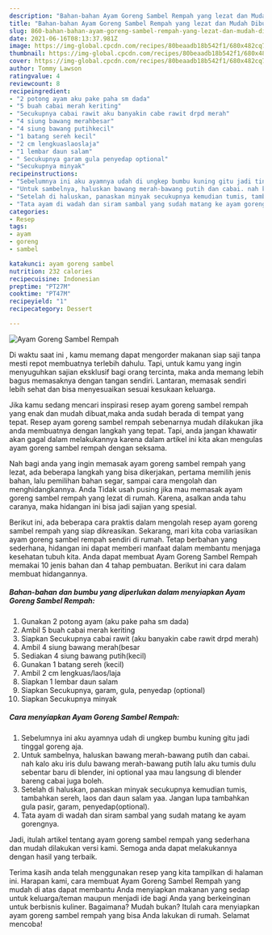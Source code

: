 ```yaml
---
description: "Bahan-bahan Ayam Goreng Sambel Rempah yang lezat dan Mudah Dibuat"
title: "Bahan-bahan Ayam Goreng Sambel Rempah yang lezat dan Mudah Dibuat"
slug: 860-bahan-bahan-ayam-goreng-sambel-rempah-yang-lezat-dan-mudah-dibuat
date: 2021-06-16T08:13:37.981Z
image: https://img-global.cpcdn.com/recipes/80beaadb18b542f1/680x482cq70/ayam-goreng-sambel-rempah-foto-resep-utama.jpg
thumbnail: https://img-global.cpcdn.com/recipes/80beaadb18b542f1/680x482cq70/ayam-goreng-sambel-rempah-foto-resep-utama.jpg
cover: https://img-global.cpcdn.com/recipes/80beaadb18b542f1/680x482cq70/ayam-goreng-sambel-rempah-foto-resep-utama.jpg
author: Tommy Lawson
ratingvalue: 4
reviewcount: 8
recipeingredient:
- "2 potong ayam aku pake paha sm dada"
- "5 buah cabai merah keriting"
- "Secukupnya cabai rawit aku banyakin cabe rawit drpd merah"
- "4 siung bawang merahbesar"
- "4 siung bawang putihkecil"
- "1 batang sereh kecil"
- "2 cm lengkuaslaoslaja"
- "1 lembar daun salam"
- " Secukupnya garam gula penyedap optional"
- "Secukupnya minyak"
recipeinstructions:
- "Sebelumnya ini aku ayamnya udah di ungkep bumbu kuning gitu jadi tinggal goreng aja."
- "Untuk sambelnya, haluskan bawang merah-bawang putih dan cabai. nah kalo aku iris dulu bawang merah-bawang putih lalu aku tumis dulu sebentar baru di blender, ini optional yaa mau langsung di blender bareng cabai juga boleh."
- "Setelah di haluskan, panaskan minyak secukupnya kemudian tumis, tambahkan sereh, laos dan daun salam yaa. Jangan lupa tambahkan gula pasir, garam, penyedap(optional)."
- "Tata ayam di wadah dan siram sambal yang sudah matang ke ayam gorengnya."
categories:
- Resep
tags:
- ayam
- goreng
- sambel

katakunci: ayam goreng sambel 
nutrition: 232 calories
recipecuisine: Indonesian
preptime: "PT27M"
cooktime: "PT47M"
recipeyield: "1"
recipecategory: Dessert

---
```



![Ayam Goreng Sambel Rempah](https://img-global.cpcdn.com/recipes/80beaadb18b542f1/680x482cq70/ayam-goreng-sambel-rempah-foto-resep-utama.jpg)

Di waktu  saat ini , kamu memang dapat mengorder makanan siap saji tanpa mesti repot membuatnya terlebih dahulu. Tapi, untuk kamu yang ingin menyuguhkan sajian eksklusif bagi orang tercinta, maka anda memang lebih bagus memasaknya dengan tangan sendiri. Lantaran, memasak sendiri lebih sehat dan bisa menyesuaikan sesuai kesukaan keluarga.

Jika kamu sedang mencari inspirasi resep ayam goreng sambel rempah yang enak dan mudah dibuat,maka anda sudah berada di tempat yang tepat. Resep ayam goreng sambel rempah  sebenarnya mudah dilakukan jika anda membuatnya dengan langkah yang tepat. Tapi, anda jangan khawatir akan gagal dalam melakukannya 
karena dalam artikel ini kita akan mengulas ayam goreng sambel rempah dengan seksama.  



Nah bagi anda yang ingin memasak ayam goreng sambel rempah yang lezat, ada beberapa langkah yang bisa dikerjakan, pertama memilih jenis bahan, lalu pemilihan bahan segar, sampai cara mengolah dan menghidangkannya. Anda Tidak usah pusing jika mau memasak ayam goreng sambel rempah yang lezat di rumah. Karena, asalkan anda  tahu caranya, maka hidangan ini bisa jadi sajian yang spesial.

Berikut ini, ada beberapa cara praktis  dalam mengolah resep ayam goreng sambel rempah yang siap dikreasikan. Sekarang, mari kita coba variasikan ayam goreng sambel rempah sendiri di rumah. Tetap berbahan yang sederhana, hidangan ini dapat memberi manfaat dalam membantu menjaga kesehatan tubuh kita. Anda dapat membuat Ayam Goreng Sambel Rempah memakai 10 jenis bahan dan 4 tahap pembuatan. Berikut ini cara dalam membuat hidangannya.

<!--inarticleads1-->

##### Bahan-bahan dan bumbu yang diperlukan dalam menyiapkan Ayam Goreng Sambel Rempah:

1. Gunakan 2 potong ayam (aku pake paha sm dada)
1. Ambil 5 buah cabai merah keriting
1. Siapkan Secukupnya cabai rawit (aku banyakin cabe rawit drpd merah)
1. Ambil 4 siung bawang merah(besar
1. Sediakan 4 siung bawang putih(kecil)
1. Gunakan 1 batang sereh (kecil)
1. Ambil 2 cm lengkuas/laos/laja
1. Siapkan 1 lembar daun salam
1. Siapkan  Secukupnya, garam, gula, penyedap (optional)
1. Siapkan Secukupnya minyak




<!--inarticleads2-->

##### Cara menyiapkan Ayam Goreng Sambel Rempah:

1. Sebelumnya ini aku ayamnya udah di ungkep bumbu kuning gitu jadi tinggal goreng aja.
1. Untuk sambelnya, haluskan bawang merah-bawang putih dan cabai. nah kalo aku iris dulu bawang merah-bawang putih lalu aku tumis dulu sebentar baru di blender, ini optional yaa mau langsung di blender bareng cabai juga boleh.
1. Setelah di haluskan, panaskan minyak secukupnya kemudian tumis, tambahkan sereh, laos dan daun salam yaa. Jangan lupa tambahkan gula pasir, garam, penyedap(optional).
1. Tata ayam di wadah dan siram sambal yang sudah matang ke ayam gorengnya.




Jadi, itulah artikel tentang  ayam goreng sambel rempah  yang sederhana dan mudah dilakukan versi kami. Semoga anda dapat melakukannya dengan hasil yang terbaik. 

Terima kasih anda telah menggunakan resep yang kita tampilkan di halaman ini. Harapan kami, cara membuat  Ayam Goreng Sambel Rempah yang mudah di atas dapat membantu Anda menyiapkan makanan yang sedap untuk keluarga/teman maupun menjadi ide bagi Anda yang berkeinginan untuk berbisnis kuliner. Bagaimana? Mudah bukan? Itulah cara menyiapkan ayam goreng sambel rempah yang bisa Anda lakukan di rumah. Selamat mencoba!

